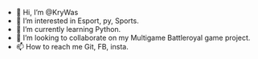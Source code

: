 - 👋 Hi, I’m @KryWas
- 👀 I’m interested in Esport, py, Sports.
- 🌱 I’m currently learning Python.
- 💞️ I’m looking to collaborate on my Multigame Battleroyal game project.
- 📫 How to reach me Git, FB, insta.

<!---
KryWas/KryWas is a ✨ special ✨ repository because its `README.md` (this file) appears on your GitHub profile.
You can click the Preview link to take a look at your changes.
--->
